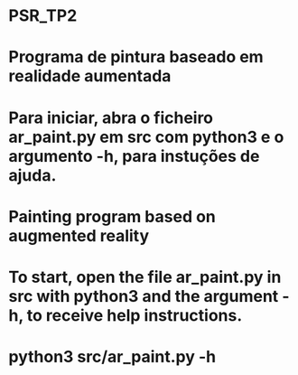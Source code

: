 # PSR_TP2
#
# Programa de pintura baseado em realidade aumentada
# Para iniciar, abra o ficheiro ar_paint.py em src com python3 e o argumento -h, para instuções de ajuda.
#
# Painting program based on augmented reality
# To start, open the file ar_paint.py in src with python3 and the argument -h, to receive help instructions.
#
# python3 src/ar_paint.py -h
